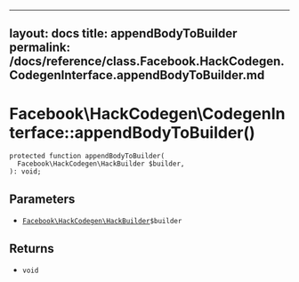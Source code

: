 
***

layout: docs
title: appendBodyToBuilder
permalink: /docs/reference/class.Facebook.HackCodegen.CodegenInterface.appendBodyToBuilder.md
---







# Facebook\\HackCodegen\\CodegenInterface::appendBodyToBuilder()




``` Hack
protected function appendBodyToBuilder(
  Facebook\HackCodegen\HackBuilder $builder,
): void;
```




## Parameters




* [` Facebook\HackCodegen\HackBuilder `](<class.Facebook.HackCodegen.HackBuilder.md>)`` $builder ``




## Returns




- ` void `